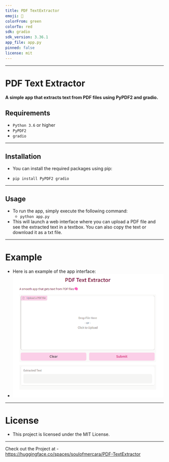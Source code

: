 ```yaml
---
title: PDF TextExtractor
emoji: 🏢
colorFrom: green
colorTo: red
sdk: gradio
sdk_version: 3.36.1
app_file: app.py
pinned: false
license: mit
---
```



---
# PDF Text Extractor
**A simple app that extracts text from PDF files using PyPDF2 and gradio.**

## Requirements
- `Python 3.6` or higher
- `PyPDF2`
- `gradio`
---
## Installation
- You can install the required packages using pip:

- `pip install PyPDF2 gradio`
---
## Usage
- To run the app, simply execute the following command:
  - `python app.py `
- This will launch a web interface where you can upload a PDF file and see the extracted text in a textbox. You can also copy the text or download it as a txt file.
---
# Example
- Here is an example of the app interface:
- ![img](https://github.com/Zaheer-10/PDF_TextExtractor/blob/main/Demo/PDF-textextractor-demo.png)

---
# License
- This project is licensed under the MIT License.
---
Check out the Project  at - https://huggingface.co/spaces/soulofmercara/PDF-TextExtractor

